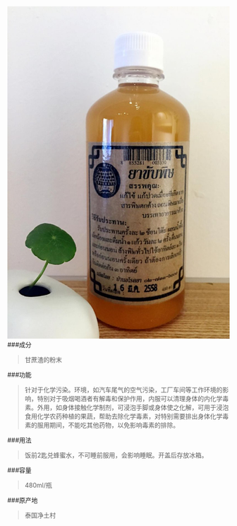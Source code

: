 ![化学解毒酵素](001.png)
###成分
>甘蔗渣的粉末

###功能
>针对于化学污染。环境，如汽车尾气的空气污染，工厂车间等工作环境的影响，特别对于吸烟喝酒者有解毒和保护作用，内服可以清理身体的内化学毒素。外用，如身体接触化学制剂，可浸泡手脚或身体使之化解，可用于浸泡食用化学农药种植的果蔬，帮助去除化学毒素，对特别需要排出身体化学毒素的服用期间，不能吃其他药物，以免影响毒素的排除。

###用法
>饭前2匙兑蜂蜜水，不可睡前服用，会影响睡眠。开盖后存放冰箱。

###容量
>480ml/瓶

###原产地
>泰国净土村 

